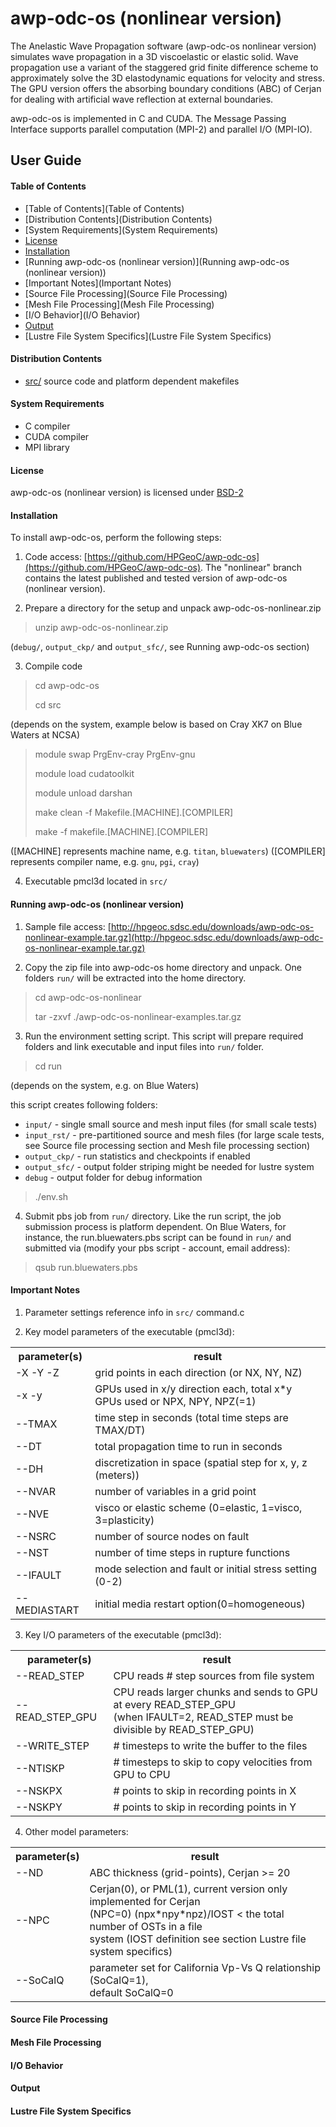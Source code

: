# **awp-odc-os (nonlinear version)**

The Anelastic Wave Propagation software (awp-odc-os nonlinear version) simulates wave propagation in a 3D viscoelastic or elastic solid. Wave propagation use a variant of the staggered grid finite difference scheme to approximately solve the 3D elastodynamic equations for velocity and stress. The GPU version offers the absorbing boundary conditions (ABC) of Cerjan for dealing with artificial wave reflection at external boundaries.

awp-odc-os is implemented in C and CUDA.  The Message Passing Interface supports parallel computation (MPI-2) and parallel I/O (MPI-IO).

## User Guide

#### Table of Contents
* [Table of Contents](Table of Contents)
* [Distribution Contents](Distribution Contents)
* [System Requirements](System Requirements)
* [License](License)
* [Installation](Installation)
* [Running awp-odc-os (nonlinear version)](Running awp-odc-os (nonlinear version))
* [Important Notes](Important Notes)
* [Source File Processing](Source File Processing)
* [Mesh File Processing](Mesh File Processing)
* [I/O Behavior](I/O Behavior)
* [Output](Output)
* [Lustre File System Specifics](Lustre File System Specifics)

#### Distribution Contents
* [src/](src) source code and platform dependent makefiles

#### System Requirements
* C compiler
* CUDA compiler
* MPI library

#### License
awp-odc-os (nonlinear version) is licensed under [BSD-2](LICENSE)

#### Installation
To install awp-odc-os, perform the following steps:

1. Code access: [https://github.com/HPGeoC/awp-odc-os](https://github.com/HPGeoC/awp-odc-os). The "nonlinear" branch contains the latest published and tested version of awp-odc-os (nonlinear version).

2. Prepare a directory for the setup and unpack awp-odc-os-nonlinear.zip

  > unzip awp-odc-os-nonlinear.zip

  (`debug/`, `output_ckp/` and `output_sfc/`, see Running awp-odc-os section)

3. Compile code

  > cd awp-odc-os
  >
  > cd src

  (depends on the system, example below is based on Cray XK7 on Blue Waters at NCSA)

  > module swap PrgEnv-cray PrgEnv-gnu
  >
  > module load cudatoolkit
  >
  > module unload darshan
  >
  > make clean -f Makefile.[MACHINE].[COMPILER]
  >
  > make -f makefile.[MACHINE].[COMPILER]

  ([MACHINE] represents machine name, e.g. `titan`, `bluewaters`) ([COMPILER] represents compiler name, e.g. `gnu`, `pgi`, `cray`)

4. Executable pmcl3d located in `src/`

#### Running awp-odc-os (nonlinear version)

1. Sample file access: [http://hpgeoc.sdsc.edu/downloads/awp-odc-os-nonlinear-example.tar.gz](http://hpgeoc.sdsc.edu/downloads/awp-odc-os-nonlinear-example.tar.gz)

2. Copy the zip file into awp-odc-os home directory and unpack. One folders `run/` will be extracted into the home directory.

  > cd awp-odc-os-nonlinear
  >
  > tar -zxvf ./awp-odc-os-nonlinear-examples.tar.gz

3. Run the environment setting script. This script will prepare required folders and link executable and input files into `run/` folder.

  > cd run

  (depends on the system, e.g. on Blue Waters)

  this script creates following folders:

  - `input/`      - single small source and mesh input files (for small scale tests)
  - `input_rst/`  - pre-partitioned source and mesh files (for large scale tests, see Source file processing section and Mesh file processing section)
  - `output_ckp/` - run statistics and checkpoints if enabled
  - `output_sfc/` - output folder striping might be needed for lustre system
  - `debug`       - output folder for debug information

  > ./env.sh

4. Submit pbs job from `run/` directory. Like the run script, the job submission process is platform dependent. On Blue Waters, for instance, the run.bluewaters.pbs script can be found in `run/` and submitted via (modify your pbs script - account, email address):

  > qsub run.bluewaters.pbs

#### Important Notes

1. Parameter settings reference info in `src/` command.c

2. Key model parameters of the executable (pmcl3d):

  <table>
    <tr><th> parameter(s) </th><th> result                                                                    </th></tr>
    <tr><td> -X -Y -Z     </td><td> grid points in each direction (or NX, NY, NZ)                             </td></tr>
    <tr><td> -x -y        </td><td> GPUs used in x/y direction each, total x*y GPUs used or NPX, NPY, NPZ(=1) </td></tr>
    <tr><td> --TMAX       </td><td> time step in seconds (total time steps are TMAX/DT)                       </td></tr>
    <tr><td> --DT         </td><td> total propagation time to run in seconds                                  </td></tr>
    <tr><td> --DH         </td><td> discretization in space (spatial step for x, y, z (meters))               </td></tr>
    <tr><td> --NVAR       </td><td> number of variables in a grid point                                       </td></tr>
    <tr><td> --NVE        </td><td> visco or elastic scheme (0=elastic, 1=visco, 3=plasticity)                </td></tr>
    <tr><td> --NSRC       </td><td> number of source nodes on fault                                           </td></tr>
    <tr><td> --NST        </td><td> number of time steps in rupture functions                                 </td></tr>
    <tr><td> --IFAULT     </td><td> mode selection and fault or initial stress setting (0-2)                  </td></tr>
    <tr><td> --MEDIASTART </td><td> initial media restart option(0=homogeneous)                               </td></tr>
  </table>

3. Key I/O parameters of the executable (pmcl3d):

  <table>
    <tr><th> parameter(s)    </th><th> result                                                          </th></tr>
    <tr><td> --READ_STEP     </td><td> CPU reads # step sources from file system                       </td></tr>
    <tr><td> --READ_STEP_GPU </td><td> CPU reads larger chunks and sends to GPU at every READ_STEP_GPU
                                  <br> (when IFAULT=2, READ_STEP must be divisible by READ_STEP_GPU)   </td></tr>
    <tr><td> --WRITE_STEP    </td><td> # timesteps to write the buffer to the files                    </td></tr>
    <tr><td> --NTISKP        </td><td> # timesteps to skip to copy velocities from GPU to CPU          </td></tr>
    <tr><td> --NSKPX         </td><td> # points to skip in recording points in X                       </td></tr>
    <tr><td> --NSKPY         </td><td> # points to skip in recording points in Y                       </td></tr>
  </table>

4. Other model parameters:

  <table>
    <tr><th> parameter(s) </th><th> result                                                            </th></tr>
    <tr><td> --ND         </td><td> ABC thickness (grid-points), Cerjan >= 20                         </td></tr>
    <tr><td> --NPC        </td><td> Cerjan(0), or PML(1), current version only implemented for Cerjan
                               <br>  (NPC=0) (npx*npy*npz)/IOST < the total number of OSTs in a file
                               <br> system (IOST definition see section Lustre file system specifics) </td></tr>
    <tr><td> --SoCalQ     </td><td> parameter set for California Vp-Vs Q relationship (SoCalQ=1),
                               <br> default SoCalQ=0                                                  </td></tr>
  </table>

#### Source File Processing

#### Mesh File Processing

#### I/O Behavior

#### Output

#### Lustre File System Specifics
